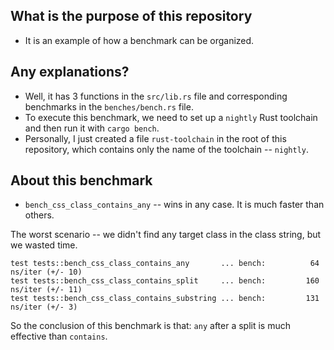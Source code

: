 

## What is the purpose of this repository
- It is an example of how a benchmark can be organized.

## Any explanations?

- Well, it has 3 functions in the `src/lib.rs` file and corresponding benchmarks in the `benches/bench.rs` file.
- To execute this benchmark, we need to set up a `nightly` Rust toolchain and then run it with `cargo bench`.
- Personally, I just created a file `rust-toolchain` in the root of this repository, which contains only the name of the toolchain -- `nightly`.

## About this benchmark

- `bench_css_class_contains_any` -- wins in any case. It is much faster than others.


The worst scenario -- we didn't find any target class in the class string, but we wasted time.

```
test tests::bench_css_class_contains_any       ... bench:          64 ns/iter (+/- 10)
test tests::bench_css_class_contains_split     ... bench:         160 ns/iter (+/- 11)
test tests::bench_css_class_contains_substring ... bench:         131 ns/iter (+/- 3)
```

So the conclusion of this benchmark is that: `any` after a split is much effective than `contains`.